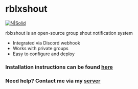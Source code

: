 # rblxshout

[![N|Solid](https://i.memester.xyz/u/vjw.png)](https://nodejs.org/)

rblxshout is an open-source group shout notification system

  - Integrated via Discord webhook
  - Works with private groups
  - Easy to configure and deploy

### Installation instructions can be found [here](https://youtu.be/4qNT9o2dwWs)
### Need help? Contact me via my [server](https://discord.gg/w6CjJBz)
